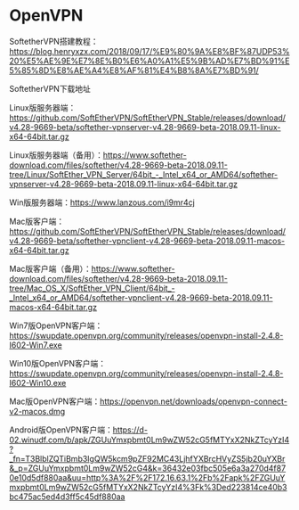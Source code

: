 # OpenVPN

SoftetherVPN搭建教程：https://blog.henryxzx.com/2018/09/17/%E9%80%9A%E8%BF%87UDP53%20%E5%AE%9E%E7%8E%B0%E6%A0%A1%E5%9B%AD%E7%BD%91%E5%85%8D%E8%AE%A4%E8%AF%81%E4%B8%8A%E7%BD%91/

SoftetherVPN下载地址

Linux版服务器端：https://github.com/SoftEtherVPN/SoftEtherVPN_Stable/releases/download/v4.28-9669-beta/softether-vpnserver-v4.28-9669-beta-2018.09.11-linux-x64-64bit.tar.gz

Linux版服务器端（备用）：https://www.softether-download.com/files/softether/v4.28-9669-beta-2018.09.11-tree/Linux/SoftEther_VPN_Server/64bit_-_Intel_x64_or_AMD64/softether-vpnserver-v4.28-9669-beta-2018.09.11-linux-x64-64bit.tar.gz

Win版服务器端：https://www.lanzous.com/i9mr4cj


Mac版客户端：https://github.com/SoftEtherVPN/SoftEtherVPN_Stable/releases/download/v4.28-9669-beta/softether-vpnclient-v4.28-9669-beta-2018.09.11-macos-x64-64bit.tar.gz

Mac版客户端（备用）：https://www.softether-download.com/files/softether/v4.28-9669-beta-2018.09.11-tree/Mac_OS_X/SoftEther_VPN_Client/64bit_-_Intel_x64_or_AMD64/softether-vpnclient-v4.28-9669-beta-2018.09.11-macos-x64-64bit.tar.gz

Win7版OpenVPN客户端：https://swupdate.openvpn.org/community/releases/openvpn-install-2.4.8-I602-Win7.exe

Win10版OpenVPN客户端：https://swupdate.openvpn.org/community/releases/openvpn-install-2.4.8-I602-Win10.exe

Mac版OpenVPN客户端：https://openvpn.net/downloads/openvpn-connect-v2-macos.dmg

Android版OpenVPN客户端：https://d-02.winudf.com/b/apk/ZGUuYmxpbmt0Lm9wZW52cG5fMTYxX2NkZTcyYzI4?_fn=T3BlblZQTiBmb3IgQW5kcm9pZF92MC43LjhfYXBrcHVyZS5jb20uYXBr&_p=ZGUuYmxpbmt0Lm9wZW52cG4&k=36432e03fbc505e6a3a270d4f870e10d5df880aa&uu=http%3A%2F%2F172.16.63.1%2Fb%2Fapk%2FZGUuYmxpbmt0Lm9wZW52cG5fMTYxX2NkZTcyYzI4%3Fk%3Ded223814ce40b3bc475ac5ed4d3ff5c45df880aa
